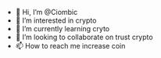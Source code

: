 - 👋 Hi, I’m @Ciombic
- 👀 I’m interested in crypto
- 🌱 I’m currently learning cryto
- 💞️ I’m looking to collaborate on trust crypto
- 📫 How to reach me increase coin

<!---
Ciombic/Ciombic is a ✨ special ✨ repository because its `README.md` (this file) appears on your GitHub profile.
You can click the Preview link to take a look at your changes.
--->
